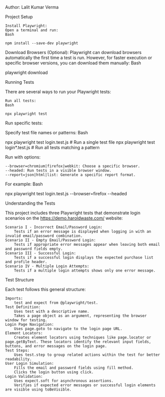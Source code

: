 Author: Lalit Kumar Verma

Project Setup

    Install Playwright:
    Open a terminal and run:
    Bash

    npm install --save-dev playwright

Download Browsers (Optional):
Playwright can download browsers automatically the first time a test is run. However, for faster execution or specific browser versions, you can download them manually:
Bash

playwright download

Running Tests

There are several ways to run your Playwright tests:

    Run all tests:
    Bash

    npx playwright test



Run specific tests:

Specify test file names or patterns:
Bash

npx playwright test login.test.js  # Run a single test file
npx playwright test login*.test.js  # Run all tests matching a pattern



Run with options:

    --browser=chromium|firefox|webkit: Choose a specific browser.
    --headed: Run tests in a visible browser window.
    --report=json|html|list: Generate a specific report format.

For example:
Bash

npx playwright test login.test.js --browser=firefox --headed



Understanding the Tests

This project includes three Playwright tests that demonstrate login scenarios on the https://demo.haroldwaste.com/ website:

    Scenario I - Incorrect Email/Password Login:
        Tests if an error message is displayed when logging in with an invalid email/password combination.
    Scenario II - Empty Email/Password Login:
        Tests if appropriate error messages appear when leaving both email and password fields empty.
    Scenario III - Successful Login:
        Tests if a successful login displays the expected purchase list and profile header.
    Scenario IV - Multiple Login Attempts:
        Tests if a multiple login attempts shows only one error message.

Test Structure

Each test follows this general structure:

    Imports:
        test and expect from @playwright/test.
    Test Definition:
        Uses test with a descriptive name.
        Takes a page object as an argument, representing the browser window for testing.
    Login Page Navigation:
        Uses page.goto to navigate to the login page URL.
    Element Locators:
        Creates element locators using techniques like page.locator or page.getByText. These locators identify the relevant input fields, buttons, and error messages on the login page.
    Test Steps:
        Uses test.step to group related actions within the test for better readability.
    User Login Simulation:
        Fills the email and password fields using fill method.
        Clicks the login button using click.
    Login Validation:
        Uses expect.soft for asynchronous assertions.
        Verifies if expected error messages or successful login elements are visible using toBeVisible.
